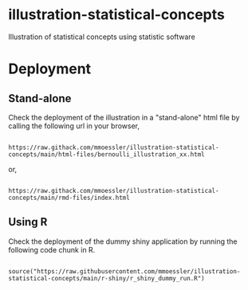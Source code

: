 # illustration-statistical-concepts

Illustration of statistical concepts using statistic software





# Deployment

## Stand-alone

Check the deployment of the illustration in a "stand-alone" html file by calling the following url in your browser,

```

https://raw.githack.com/mmoessler/illustration-statistical-concepts/main/html-files/bernoulli_illustration_xx.html

```

or,

```

https://raw.githack.com/mmoessler/illustration-statistical-concepts/main/rmd-files/index.html

```

## Using R

Check the deployment of the dummy shiny application by running the following code chunk in R.

```

source("https://raw.githubusercontent.com/mmoessler/illustration-statistical-concepts/main/r-shiny/r_shiny_dummy_run.R")

```
